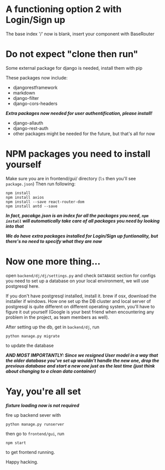 # A functioning option 2 with Login/Sign up
The base index '/' now is blank, insert your component with BaseRouter
# Do not expect "clone then run"
Some external package for django is needed, install them with pip

These packages now include:
* djangorestframework
* markdown
* django-filter
* django-cors-headers

***Extra packages now needed for user authentification, please install!***
* django-allauth
* django-rest-auth
* other packages might be needed for the future, but that's all for now


# NPM packages you need to install yourself
Make sure you are in frontend/gui/ directory (```ls``` then you'll see ```package.json```)
Then run following:
```
npm install
npm install axios
npm install --save react-router-dom
npm install antd --save
```
***In fact, pacakge.json is an index for all the packages you need, ```npm install``` will automatically take care of all packages you need by looking into that***

***We do have extra packages installed for Login/Sign up funtionality, but there's no need to specify what they are now***


# Now one more thing...
open ```backend/dj/dj/settings.py``` and check ```DATABASE``` section for configs you need to set up a database on your local environment, we will use postgresql here.

If you don't have postgresql installed, install it. brew if osx, download the installer if windows. How one set up the DB cluster and local server of postgresql is quite different on different operating system, you'll have to figure it out yourself (Google is your best friend when encountering any problem in the project, as team members as well).

After setting up the db, get in ```backend/dj```, run
```
python manage.py migrate
```
to update the database

***AND MOST IMPORTANTLY: Since we resigned User model in a way that the older database you've set up wouldn't handle the new one, drop the previous database and start a new one just as the last time (just think about changing to a clean data container)***

# Yay, you're all set
***fixture loading now is not required***

fire up backend sever with
```
python manage.py runserver
```
then go to ```frontend/gui```, run
```
npm start
```
to get frontend running.

Happy hacking.
